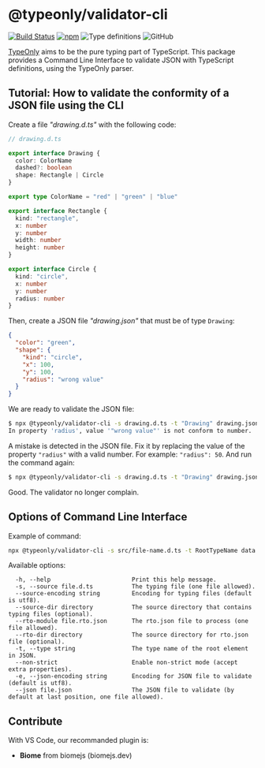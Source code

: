 # @typeonly/validator-cli

<!-- [![Build Status](https://travis-ci.com/paroi-tech/typeonly-validator-cli.svg?branch=master)](https://travis-ci.com/paroi-tech/typeonly-validator-cli)
[![Dependencies Status](https://david-dm.org/paroi-tech/typeonly-validator-cli/status.svg)](https://david-dm.org/paroi-tech/typeonly-validator-cli)
[![Codacy Badge](https://api.codacy.com/project/badge/Grade/8a2c29e43ddf401fa7e5f80e96efdcc2)](https://www.codacy.com/manual/paleo/typeonly-validator-cli?utm_source=github.com&amp;utm_medium=referral&amp;utm_content=paroi-tech/typeonly-validator-cli&amp;utm_campaign=Badge_Grade) -->
[![Build Status](https://travis-ci.com/paroi-tech/typeonly.svg?branch=master)](https://travis-ci.com/paroi-tech/typeonly)
[![npm](https://img.shields.io/npm/dm/@typeonly/validator-cli)](https://www.npmjs.com/package/@typeonly/validator-cli)
![Type definitions](https://img.shields.io/npm/types/@typeonly/validator-cli)
![GitHub](https://img.shields.io/github/license/paroi-tech/typeonly)

[TypeOnly](https://github.com/paroi-tech/typeonly/tree/master/typeonly) aims to be the pure typing part of TypeScript. This package provides a Command Line Interface to validate JSON with TypeScript definitions, using the TypeOnly parser.

## Tutorial: How to validate the conformity of a JSON file using the CLI

Create a file _"drawing.d.ts"_ with the following code:

```ts
// drawing.d.ts

export interface Drawing {
  color: ColorName
  dashed?: boolean
  shape: Rectangle | Circle
}

export type ColorName = "red" | "green" | "blue"

export interface Rectangle {
  kind: "rectangle",
  x: number
  y: number
  width: number
  height: number
}

export interface Circle {
  kind: "circle",
  x: number
  y: number
  radius: number
}
```

Then, create a JSON file _"drawing.json"_ that must be of type `Drawing`:

```json
{
  "color": "green",
  "shape": {
    "kind": "circle",
    "x": 100,
    "y": 100,
    "radius": "wrong value"
  }
}
```

We are ready to validate the JSON file:

```sh
$ npx @typeonly/validator-cli -s drawing.d.ts -t "Drawing" drawing.json
In property 'radius', value '"wrong value"' is not conform to number.
```

A mistake is detected in the JSON file. Fix it by replacing the value of the property `"radius"` with a valid number. For example: `"radius": 50`. And run the command again:

```sh
$ npx @typeonly/validator-cli -s drawing.d.ts -t "Drawing" drawing.json
```

Good. The validator no longer complain.

## Options of Command Line Interface

Example of command:

```sh
npx @typeonly/validator-cli -s src/file-name.d.ts -t RootTypeName data.json
```

Available options:

```
  -h, --help                       Print this help message.
  -s, --source file.d.ts           The typing file (one file allowed).
  --source-encoding string         Encoding for typing files (default is utf8).
  --source-dir directory           The source directory that contains typing files (optional).
  --rto-module file.rto.json       The rto.json file to process (one file allowed).
  --rto-dir directory              The source directory for rto.json file (optional).
  -t, --type string                The type name of the root element in JSON.
  --non-strict                     Enable non-strict mode (accept extra properties).
  -e, --json-encoding string       Encoding for JSON file to validate (default is utf8).
  --json file.json                 The JSON file to validate (by default at last position, one file allowed).
```

## Contribute

With VS Code, our recommanded plugin is:

- **Biome** from biomejs (biomejs.dev)
